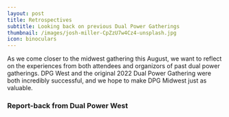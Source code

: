 ```yaml
---
layout: post
title: Retrospectives
subtitle: Looking back on previous Dual Power Gatherings
thumbnail: /images/josh-miller-CpZzU7w4Cz4-unsplash.jpg
icon: binoculars
---
```


As we come closer to the midwest gathering this August, we want to reflect on the experiences from both attendees and organizors of past dual power gatherings. DPG West and the original 2022 Dual Power Gathering were both incredibly successful, and we hope to make DPG Midwest just as valuable.

### Report-back from Dual Power West
